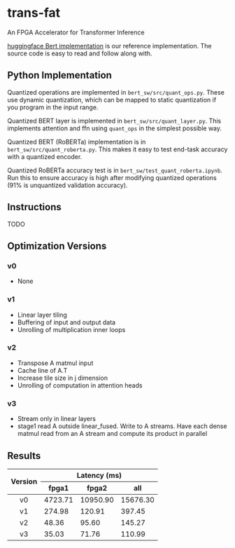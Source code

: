 # trans-fat
An FPGA Accelerator for Transformer Inference

[huggingface Bert implementation](https://github.com/huggingface/transformers/blob/master/src/transformers/models/bert/modeling_bert.py) is our reference implementation. The source code is easy to read and follow along with.

## Python Implementation
Quantized operations are implemented in `bert_sw/src/quant_ops.py`. These use dynamic quantization, which can be mapped to static quantization if you program in the input range.

Quantized BERT layer is implemented in `bert_sw/src/quant_layer.py`. This implements attention and ffn using `quant_ops` in the simplest possible way.

Quantized BERT (RoBERTa) implementation is in `bert_sw/src/quant_roberta.py`. This makes it easy to test end-task accuracy with a quantized encoder.

Quantized RoBERTa accuracy test is in `bert_sw/test_quant_roberta.ipynb`. Run this to ensure accuracy is high after modifying quantized operations (91% is unquantized validation accuracy).

## Instructions
TODO

## Optimization Versions

### v0
- None

### v1
- Linear layer tiling
- Buffering of input and output data
- Unrolling of multiplication inner loops

### v2
- Transpose A matmul input
- Cache line of A.T
- Increase tile size in j dimension 
- Unrolling of computation in attention heads

### v3
- Stream only in linear layers
- stage1 read A outside linear_fused. Write to A streams. Have each dense matmul read from an A stream and compute its product in parallel

## Results

<table align="center">
<thead>
  <tr>
    <th rowspan="2">Version</th>
    <th colspan="3">Latency (ms)</th>
  </tr>
  <tr>
    <th>fpga1</th>
    <th>fpga2</th>
    <th>all</th>
  </tr>
</thead>
<tbody>
  <tr>
    <td align="center">v0</td>
    <td>4723.71</td>
    <td>10950.90</td>
    <td>15676.30</td>
  </tr>
  <tr>
    <td align="center">v1</td>
    <td>274.98</td>
    <td>120.91</td>
    <td>397.45</td>
  </tr>
  <tr>
    <td align="center">v2</td>
    <td>48.36</td>
    <td>95.60</td>
    <td>145.27</td>
  </tr>
  <tr>
    <td align="center">v3</td>
    <td>35.03</td>
    <td>71.76</td>
    <td>110.99</td>
  </tr>
</tbody>
</table>


